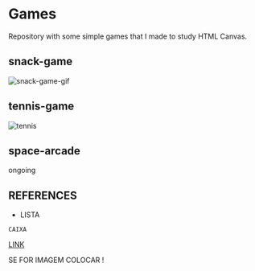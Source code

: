 # Games

Repository with some simple games that I made to study HTML Canvas.

## snack-game

![snack-game-gif](https://user-images.githubusercontent.com/60905493/90173815-5e3d1a00-dd7b-11ea-93d9-7a588210343c.gif)

## tennis-game

![tennis](https://user-images.githubusercontent.com/60905493/90174736-d6f0a600-dd7c-11ea-843e-778b8a42b076.gif)

## space-arcade

ongoing


## REFERENCES

* LISTA

```
CAIXA
```

[LINK](URL)

SE FOR IMAGEM COLOCAR !
